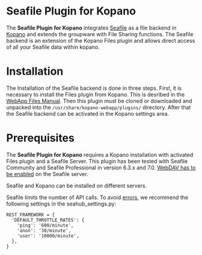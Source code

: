 # Seafile Plugin for Kopano
The **Seafile Plugin for Kopano** integrates [Seafile](https://seafile.com) as a file backend in [Kopano](https://kopano.com) and extends the groupware with File Sharing functions. The Seafile backend is an extension of the Kopano Files plugin and allows direct access of all your Seafile data within kopano.

# Installation

The Installation of the Seafile backend is done in three steps. First, it is necessary to install the Files plugin from Kopano. This is desribed in the [WebApp Files Manual](https://documentation.kopano.io/webapp_files_manual/). Then this plugin must be cloned or downloaded and unpacked into the ```/usr/share/kopano-webapp/plugins/``` directory. After that the Seafile backend can be activated in the Kopano settings area.

# Prerequisites

The **Seafile Plugin for Kopano** requires a Kopano installation with activated Files plugin and a Seafile Server. This plugin has been tested with Seafile Community and Seafile Professional in version 6.3.x and 7.0. [WebDAV has to be enabled](https://manual.seafile.com/extension/webdav.html) on the Seafile server. 

Seafile and Kopano can be installed on different servers.

Seafile limits the number of API calls. To avoid [errors](https://forum.seafile.com/t/seafile-response-429-detail-request-was-throttled-expected-available-in-x-second/4093/5), we recommend the following settings in the seahub_settings.py:
```
REST_FRAMEWORK = {
  'DEFAULT_THROTTLE_RATES': {
    'ping': '600/minute',
    'anon': '30/minute',
    'user': '10000/minute',
  },
}
```


